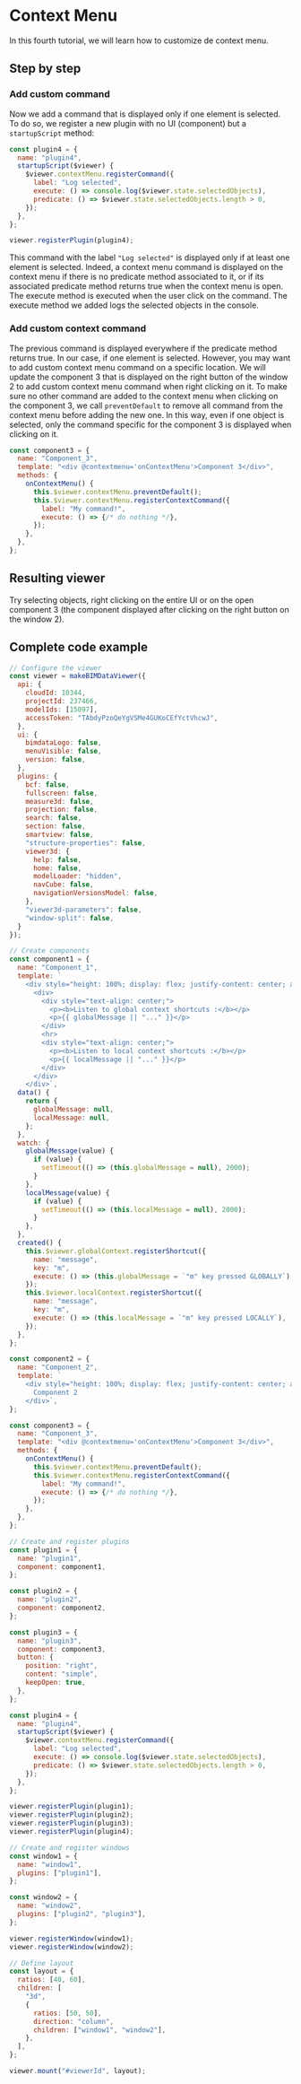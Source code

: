 # Context Menu

In this fourth tutorial, we will learn how to customize de context menu.

## Step by step

### Add custom command

Now we add a command that is displayed only if one element is selected. To do so, we register a new plugin with no UI (component) but a `startupScript` method:

```javascript
const plugin4 = {
  name: "plugin4",
  startupScript($viewer) {
    $viewer.contextMenu.registerCommand({
      label: "Log selected",
      execute: () => console.log($viewer.state.selectedObjects),
      predicate: () => $viewer.state.selectedObjects.length > 0,
    });
  },
};

viewer.registerPlugin(plugin4);
```

This command with the label `"Log selected"` is displayed only if at least one element is selected. Indeed, a context menu command is displayed on the context menu if there is no predicate method associated to it, or if its associated predicate method returns true when the context menu is open. The execute method is executed when the user click on the command. The execute method we added logs the selected objects in the console.

### Add custom context command

The previous command is displayed everywhere if the predicate method returns true. In our case, if one element is selected. However, you may want to add custom context menu command on a specific location. We will update the component 3 that is displayed on the right button of the window 2 to add custom context menu command when right clicking on it. To make sure no other command are added to the context menu when clicking on the component 3, we call `preventDefault` to remove all command from the context menu before adding the new one. In this way, even if one object is selected, only the command specific for the component 3 is displayed when clicking on it.

```javascript
const component3 = {
  name: "Component_3",
  template: "<div @contextmenu='onContextMenu'>Component 3</div>",
  methods: {
    onContextMenu() {
      this.$viewer.contextMenu.preventDefault();
      this.$viewer.contextMenu.registerContextCommand({
        label: "My command!",
        execute: () => {/* do nothing */},
      });
    },
  },
};
```

## Resulting viewer

Try selecting objects, right clicking on the entire UI or on the open component 3 (the component displayed after clicking on the right button on the window 2).

<ClientOnly>
  <BIMDataViewer config="contextMenu"/>
</ClientOnly>

## Complete code example

```javascript
// Configure the viewer
const viewer = makeBIMDataViewer({
  api: {
    cloudId: 10344,
    projectId: 237466,
    modelIds: [15097],
    accessToken: "TAbdyPzoQeYgVSMe4GUKoCEfYctVhcwJ",
  },
  ui: {
    bimdataLogo: false,
    menuVisible: false,
    version: false,
  },
  plugins: {
    bcf: false,
    fullscreen: false,
    measure3d: false,
    projection: false,
    search: false,
    section: false,
    smartview: false,
    "structure-properties": false,
    viewer3d: {
      help: false,
      home: false,
      modelLoader: "hidden",
      navCube: false,
      navigationVersionsModel: false,
    },
    "viewer3d-parameters": false,
    "window-split": false,
  }
});

// Create components
const component1 = {
  name: "Component_1",
  template: `
    <div style="height: 100%; display: flex; justify-content: center; align-items: center;">
      <div>
        <div style="text-align: center;">
          <p><b>Listen to global context shortcuts :</b></p>
          <p>{{ globalMessage || "..." }}</p>
        </div>
        <hr>
        <div style="text-align: center;">
          <p><b>Listen to local context shortcuts :</b></p>
          <p>{{ localMessage || "..." }}</p>
        </div>
      </div>
    </div>`,
  data() {
    return {
      globalMessage: null,
      localMessage: null,
    };
  },
  watch: {
    globalMessage(value) {
      if (value) {
        setTimeout(() => (this.globalMessage = null), 2000);
      }
    },
    localMessage(value) {
      if (value) {
        setTimeout(() => (this.localMessage = null), 2000);
      }
    },
  },
  created() {
    this.$viewer.globalContext.registerShortcut({
      name: "message",
      key: "m",
      execute: () => (this.globalMessage = `"m" key pressed GLOBALLY`),
    });
    this.$viewer.localContext.registerShortcut({
      name: "message",
      key: "m",
      execute: () => (this.localMessage = `"m" key pressed LOCALLY`),
    });
  },
};

const component2 = {
  name: "Component_2",
  template: `
    <div style="height: 100%; display: flex; justify-content: center; align-items: center;">
      Component 2
    </div>`,
};

const component3 = {
  name: "Component_3",
  template: "<div @contextmenu='onContextMenu'>Component 3</div>",
  methods: {
    onContextMenu() {
      this.$viewer.contextMenu.preventDefault();
      this.$viewer.contextMenu.registerContextCommand({
        label: "My command!",
        execute: () => {/* do nothing */},
      });
    },
  },
};

// Create and register plugins
const plugin1 = {
  name: "plugin1",
  component: component1,
};

const plugin2 = {
  name: "plugin2",
  component: component2,
};

const plugin3 = {
  name: "plugin3",
  component: component3,
  button: {
    position: "right",
    content: "simple",
    keepOpen: true,
  },
};

const plugin4 = {
  name: "plugin4",
  startupScript($viewer) {
    $viewer.contextMenu.registerCommand({
      label: "Log selected",
      execute: () => console.log($viewer.state.selectedObjects),
      predicate: () => $viewer.state.selectedObjects.length > 0,
    });
  },
};

viewer.registerPlugin(plugin1);
viewer.registerPlugin(plugin2);
viewer.registerPlugin(plugin3);
viewer.registerPlugin(plugin4);

// Create and register windows
const window1 = {
  name: "window1",
  plugins: ["plugin1"],
};

const window2 = {
  name: "window2",
  plugins: ["plugin2", "plugin3"],
};

viewer.registerWindow(window1);
viewer.registerWindow(window2);

// Define layout
const layout = {
  ratios: [40, 60],
  children: [
    "3d",
    {
      ratios: [50, 50],
      direction: "column",
      children: ["window1", "window2"],
    },
  ],
};

viewer.mount("#viewerId", layout);
```
